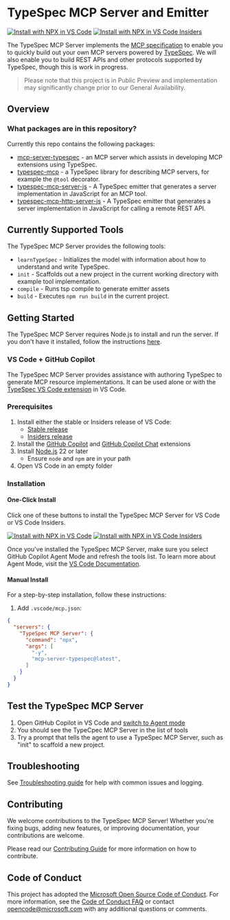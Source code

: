 # TypeSpec MCP Server and Emitter

[![Install with NPX in VS Code](https://img.shields.io/badge/VS_Code-Install_TypeSpec_MCP_Server-0098FF?style=flat-square&logo=visualstudiocode&logoColor=white)](https://insiders.vscode.dev/redirect/mcp/install?name=TypeSpec%20MCP%20Server&config=%7B%22command%22%3A%22npx%22%2C%22args%22%3A%5B%22-y%22%2C%22mcp-server-typespec%40latest%22%5D%7D) [![Install with NPX in VS Code Insiders](https://img.shields.io/badge/VS_Code_Insiders-Install_TypeSpec_MCP_Server-24bfa5?style=flat-square&logo=visualstudiocode&logoColor=white)](https://insiders.vscode.dev/redirect/mcp/install?name=TypeSpec%20MCP%20Server&config=%7B%22command%22%3A%22npx%22%2C%22args%22%3A%5B%22-y%22%2C%22mcp-server-typespec%40latest%22%5D%7D&quality=insiders)

The TypeSpec MCP Server implements the [MCP specification](https://modelcontextprotocol.io) to enable you to quickly build out your own MCP servers powered by [TypeSpec](https://typespec.io/).  We will also enable you to build REST APIs and other protocols supported by TypeSpec, though this is work in progress.

> Please note that this project is in Public Preview and implementation may significantly change prior to our General Availability.

## Overview

### What packages are in this repository?

Currently this repo contains the following packages:

- [mcp-server-typespec](https://github.com/bterlson/typespec-mcp/tree/main/packages/mcp-server-typespec) - an MCP server which assists in developing MCP extensions using TypeSpec.
- [typespec-mcp](https://github.com/bterlson/typespec-mcp/tree/main/packages/typespec-mcp) - a TypeSpec library for describing MCP servers, for example the `@tool` decorator.
- [typespec-mcp-server-js](https://github.com/bterlson/typespec-mcp/tree/main/packages/typespec-mcp-server-js) - A TypeSpec emitter that generates a server implementation in JavaScript for an MCP tool.
- [typespec-mcp-http-server-js](https://github.com/bterlson/typespec-mcp/tree/main/packages/typespec-mcp-http-server-js) - A TypeSpec emitter that generates a server implementation in JavaScript for calling a remote REST API.

## Currently Supported Tools

The TypeSpec MCP Server provides the following tools:

- `learnTypeSpec` - Initializes the model with information about how to understand and write TypeSpec.
- `init` - Scaffolds out a new project in the current working directory with example tool implementation.
- `compile` - Runs tsp compile to generate emitter assets
- `build` - Executes `npm run build` in the current project.


## Getting Started

The TypeSpec MCP Server requires Node.js to install and run the server. If you don't have it installed, follow the instructions [here](https://docs.npmjs.com/downloading-and-installing-node-js-and-npm).

### VS Code + GitHub Copilot

The TypeSpec MCP Server provides assistance with authoring TypeSpec to generate MCP resource implementations. It can be used alone or with the [TypeSpec VS Code extension](https://typespec.io/docs/introduction/editor/vscode/) in VS Code.

### Prerequisites
1. Install either the stable or Insiders release of VS Code:
   * [Stable release](https://code.visualstudio.com/download)
   * [Insiders release](https://code.visualstudio.com/insiders)
2. Install the [GitHub Copilot](https://marketplace.visualstudio.com/items?itemName=GitHub.copilot) and [GitHub Copilot Chat](https://marketplace.visualstudio.com/items?itemName=GitHub.copilot-chat) extensions
3. Install [Node.js](https://nodejs.org/en/download) 22 or later
   * Ensure `node` and `npm` are in your path
4. Open VS Code in an empty folder

### Installation

#### One-Click Install

Click one of these buttons to install the TypeSpec MCP Server for VS Code or VS Code Insiders.

[![Install with NPX in VS Code](https://img.shields.io/badge/VS_Code-Install_TypeSpec_MCP_Server-0098FF?style=flat-square&logo=visualstudiocode&logoColor=white)](https://insiders.vscode.dev/redirect/mcp/install?name=TypeSpec%20MCP%20Server&config=%7B%22command%22%3A%22npx%22%2C%22args%22%3A%5B%22-y%22%2C%22mcp-server-typespec%40latest%22%5D%7D) [![Install with NPX in VS Code Insiders](https://img.shields.io/badge/VS_Code_Insiders-Install_TypeSpec_MCP_Server-24bfa5?style=flat-square&logo=visualstudiocode&logoColor=white)](https://insiders.vscode.dev/redirect/mcp/install?name=TypeSpec%20MCP%20Server&config=%7B%22command%22%3A%22npx%22%2C%22args%22%3A%5B%22-y%22%2C%22mcp-server-typespec%40latest%22%5D%7D&quality=insiders)


Once you've installed the TypeSpec MCP Server, make sure you select GitHub Copilot Agent Mode and refresh the tools list. To learn more about Agent Mode, visit the [VS Code Documentation](https://code.visualstudio.com/docs/copilot/chat/chat-agent-mode).

#### Manual Install

For a step-by-step installation, follow these instructions:

1. Add `.vscode/mcp.json`:
```json
{
  "servers": {
    "TypeSpec MCP Server": {
      "command": "npx",
      "args": [
        "-y",
        "mcp-server-typespec@latest",
      ]
    }
  }
}
```

## Test the TypeSpec MCP Server

1. Open GitHub Copilot in VS Code and [switch to Agent mode](https://code.visualstudio.com/docs/copilot/chat/chat-agent-mode)
2. You should see the TypeCpec MCP Server in the list of tools
3. Try a prompt that tells the agent to use a TypeSpec MCP Server, such as "init" to scaffold a new project.


## Troubleshooting

See [Troubleshooting guide](https://github.com/bterlson/typespec-mcp/blob/main/TROUBLESHOOTING.md) for help with common issues and logging.

## Contributing

We welcome contributions to the TypeSpec MCP Server! Whether you're fixing bugs, adding new features, or improving documentation, your contributions are welcome.

Please read our [Contributing Guide](https://github.com/bterlson/typespec-mcp/blob/main/CONTRIBUTING.md) for more information on how to contribute.

## Code of Conduct

This project has adopted the
[Microsoft Open Source Code of Conduct](https://opensource.microsoft.com/codeofconduct/).
For more information, see the
[Code of Conduct FAQ](https://opensource.microsoft.com/codeofconduct/faq/)
or contact [opencode@microsoft.com](mailto:opencode@microsoft.com)
with any additional questions or comments.